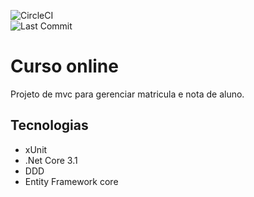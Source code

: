 ![CircleCI](https://img.shields.io/circleci/build/github/Carlinhao/curso-aluno)</br>
![Last Commit](https://img.shields.io/github/last-commit/Carlinhao/curso-aluno)

# Curso online
Projeto de mvc para gerenciar matricula e nota de aluno.

## Tecnologias
* xUnit
* .Net Core 3.1
* DDD
* Entity Framework core
